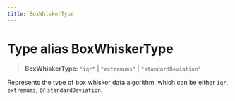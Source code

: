 ```yaml
---
title: BoxWhiskerType
---
```


# Type alias BoxWhiskerType

> **BoxWhiskerType**: `"iqr"` \| `"extremums"` \| `"standardDeviation"`

Represents the type of box whisker data algorithm, which can be either `iqr`, `extremums`, or `standardDeviation`.
